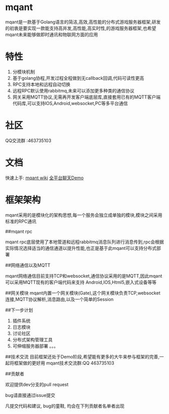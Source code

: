 # mqant
mqant是一款基于Golang语言的简洁,高效,高性能的分布式游戏服务器框架,研发的初衷是要实现一款能支持高并发,高性能,高实时性,的游戏服务器框架,也希望mqant未来能够做即时通讯和物联网方面的应用

#	特性
1. 分模块机制
2. 基于golang协程,开发过程全程做到无callback回调,代码可读性更高
3. RPC支持本地和远程自动切换
4. 远程RPC默认使用rabbitmq,未来可以添加更多种类的通信协议
5. 网关采用MQTT协议,无需再开发客户端底层库,直接套用已有的MQTT客户端代码库,可以支持IOS,Android,websocket,PC等多平台通信

# 社区
QQ交流群 :463735103

#	文档

 快速上手:
 [mqant wiki](https://github.com/liangdas/mqant/wiki)
 [全平台聊天Demo](https://github.com/liangdas/mqantserver)
 

#	框架架构
mqant采用的是模块化的架构思想,每一个服务会独立成单独的模块,模块之间采用标准的RPC通讯
	
##mqant rpc

mqant rpc底层使用了本地管道和远程rabbitmq消息队列进行消息传到,rpc会根据实际情况选择适当的通信通道以提升性能,也正是基于此mqant可以支持分布式部署

##网络通信以及MQTT

mqant网络通信目前支持TCP和websocket,通信协议采用的是MQTT,因此mqant可以采用MQTT现有的客户端代码来支持 Android,IOS,Html5,嵌入式设备等等

##网关模块
mqant内置一个网关模块(Gate),这个网关模块负责TCP,websocket连接,MQTT协议解析,消息路由,以及一个简单的Session

##下一步计划
1. 插件系统
2. 日志模块
3. 讨论社区
4. 分布式架构管理工具
5. 可伸缩服务器部署
。。。

##技术交流
目前框架还处于Demo阶段,希望能有更多的大牛来参与框架的完善,一起将框架做的更好用
mqant技术交流群:QQ 463735103

##贡献者

欢迎提供dev分支的pull request

bug请直接通过issue提交

凡提交代码和建议, bug的童鞋, 均会在下列贡献者名单者出现